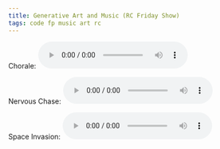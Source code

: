```yaml
---
title: Generative Art and Music (RC Friday Show)
tags: code fp music art rc
---
```





Chorale: <audio controls>
  <source src="/audio/chorale-200.mp3" type="audio/mpeg">
  Your browser does not support the audio element.
</audio>

Nervous Chase: <audio controls>
  <source src="/audio/nervousChase.mp3" type="audio/mpeg">
  Your browser does not support the audio element.
</audio>

Space Invasion: <audio controls>
  <source src="/audio/spaceInvasion.mp3" type="audio/mpeg">
  Your browser does not support the audio element.
</audio>


